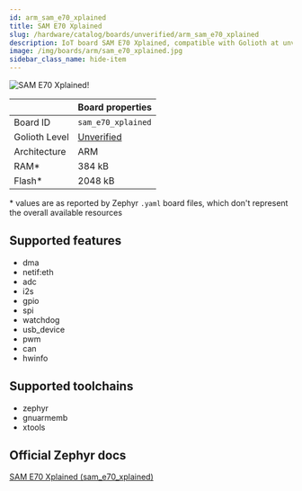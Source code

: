 ```yaml
---
id: arm_sam_e70_xplained
title: SAM E70 Xplained
slug: /hardware/catalog/boards/unverified/arm_sam_e70_xplained
description: IoT board SAM E70 Xplained, compatible with Golioth at unverified level.
image: /img/boards/arm/sam_e70_xplained.jpg
sidebar_class_name: hide-item
---
```


[//]: # (This is an auto-generated file, do not edit! Changes to it will be lost upon re-generation)

![SAM E70 Xplained!](/img/boards/arm/sam_e70_xplained.jpg "SAM E70 Xplained")

|                | Board properties     |
| -------------  | -------------------- |
| Board ID       | `sam_e70_xplained` |
| Golioth Level  | [Unverified](/hardware#unverified-boards) |
| Architecture   | ARM |
| RAM*           | 384 kB |
| Flash*         | 2048 kB |

\* values are as reported by Zephyr `.yaml` board files, which don't represent the overall available resources



## Supported features

* dma
* netif:eth
* adc
* i2s
* gpio
* spi
* watchdog
* usb_device
* pwm
* can
* hwinfo

## Supported toolchains

* zephyr
* gnuarmemb
* xtools

## Official Zephyr docs

[SAM E70 Xplained (sam_e70_xplained)](https://docs.zephyrproject.org/latest/boards/arm/sam_e70_xplained/doc/index.html)
